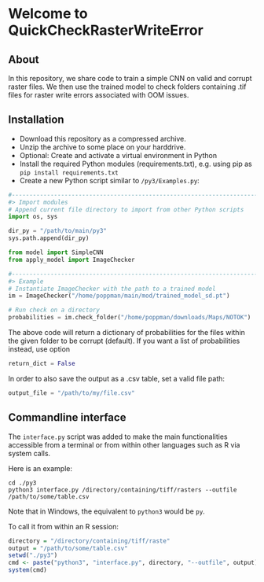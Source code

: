 # Welcome to QuickCheckRasterWriteError
## About
In this repository, we share code to train a simple CNN on valid and corrupt raster files. We then use the trained model to check folders containing .tif files for raster write errors associated with OOM issues.
## Installation
- Download this repository as a compressed archive.
- Unzip the archive to some place on your harddrive.
- Optional: Create and activate a virtual environment in Python
- Install the required Python modules (requirements.txt), e.g. using pip as
`pip install requirements.txt`
- Create a new Python script similar to `/py3/Examples.py`:
```python
#-----------------------------------------------------------------------------|
#> Import modules
# Append current file directory to import from other Python scripts
import os, sys

dir_py = "/path/to/main/py3"
sys.path.append(dir_py)

from model import SimpleCNN
from apply_model import ImageChecker

#-----------------------------------------------------------------------------|
#> Example
# Instantiate ImageChecker with the path to a trained model
im = ImageChecker("/home/poppman/main/mod/trained_model_sd.pt")

# Run check on a directory
probabilities = im.check_folder("/home/poppman/downloads/Maps/NOTOK")
```
The above code will return a dictionary of probabilities for the files within the given folder to be corrupt (default).
If you want a list of probabilities instead, use option
```python
return_dict = False
```
In order to also save the output as a .csv table, set a valid file path:
```python
output_file = "/path/to/my/file.csv"
```
## Commandline interface
The `interface.py` script was added to make the main functionalities accessible from a terminal or from within other languages such as R via system calls.

Here is an example:
```console
cd ./py3
python3 interface.py /directory/containing/tiff/rasters --outfile /path/to/some/table.csv
```
Note that in Windows, the equivalent to `python3` would be `py`.

To call it from within an R session:
```R
directory = "/directory/containing/tiff/raste"
output = "/path/to/some/table.csv"
setwd("./py3")
cmd <- paste("python3", "interface.py", directory, "--outfile", output)
system(cmd)
```
